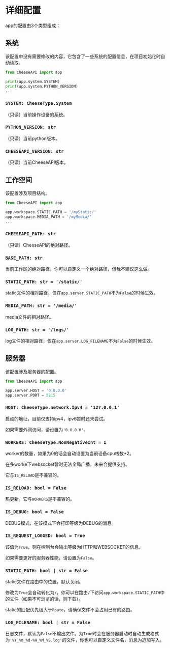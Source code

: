 # **详细配置**

app的配置由3个类型组成：

## **系统**

该配置中没有需要修改的内容，它包含了一些系统的配置信息，在项目初始化时自动读取。

```python
from CheeseAPI import app

print(app.system.SYSTEM)
print(app.system.PYTHON_VERSION)
...
```

### **`SYSTEM: CheeseType.System`**

（只读）当前操作设备的系统。

### **`PYTHON_VERSION: str`**

（只读）当前python版本。

### **`CHEESEAPI_VERSION: str`**

（只读）当前CheeseAPI版本。

## **工作空间**

该配置涉及项目结构。

```python
from CheeseAPI import app

app.workspace.STATIC_PATH = '/myStatic/'
app.workspace.MEDIA_PATH = '/myMedia/'
...
```

### **`CHEESEAPI_PATH: str`**

（只读）CheeseAPI的绝对路径。

### **`BASE_PATH: str`**

当前工作区的绝对路径。你可以自定义一个绝对路径，但我不建议这么做。

### **`STATIC_PATH: str = '/static/'`**

static文件的相对路径，仅在`app.server.STATIC_PATH`不为`False`的时候生效。

### **`MEDIA_PATH: str = '/media/'`**

media文件的相对路径。

### **`LOG_PATH: str = '/logs/'`**

log文件的相对路径，仅在`app.server.LOG_FILENAME`不为`False`的时候生效。

## **服务器**

该配置涉及服务器的配置。

```python
from CheeseAPI import app

app.server.HOST = '0.0.0.0'
app.server.PORT = 5215
```

### **`HOST: CheeseType.network.Ipv4 = '127.0.0.1'`**

启动的地址，目前仅支持ipv4，ipv6暂时还未尝试。

如果需要外网访问，请设置为`'0.0.0.0'`。

### **`WORKERS: CheeseType.NonNegativeInt = 1`**

worker的数量，如果为0的话会自动设置为当前设备cpu核数*2。

在多worke下websocket暂时无法全局广播，未来会提供支持。

它与`IS_RELOAD`是不兼容的。

### **`IS_RELOAD: bool = False`**

热更新。它与`WORKERS`是不兼容的。

### **`IS_DEBUG: bool = False`**

DEBUG模式，在该模式下会打印等级为DEBUG的消息。

### **`IS_REQUEST_LOGGED: bool = True`**

该值为`True`，则在控制台会输出等级为HTTP和WEBSOCKET的信息。

如果需要更好的服务器性能，请设置为`False`。

### **`STATIC_PATH: bool | str = False`**

static文件在路由中的位置，默认关闭。

修改为`True`会自动转化为`/`，你可以在路由`/`下访问`app.workspace.STATIC_PATH`中的文件（如果不可浏览的话，则下载）。

static的匹配优先级大于`Route`，请确保文件不会占用已有的路由。

### **`LOG_FILENAME: bool | str = False`**

日志文件，默认为`False`不输出文件。为`True`时会在服务器启动时自动生成格式为`'%Y_%m_%d-%H_%M_%S.log'`的文件，你也可以自定义文件名，消息为追加写入。
